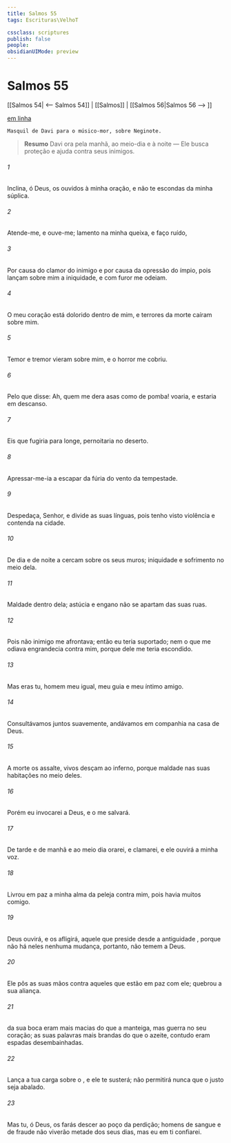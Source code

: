 ```yaml
---
title: Salmos 55
tags: Escrituras\VelhoT

cssclass: scriptures
publish: false
people:
obsidianUIMode: preview
---
```


# Salmos 55
[[Salmos 54| <-- Salmos 54]] | [[Salmos]] | [[Salmos 56|Salmos 56 --> ]]

[em linha](https://churchofjesuschrist.org/study/scriptures/ot/ps/55?lang=por)

```
Masquil de Davi para o músico-mor, sobre Neginote.
```

> __Resumo__
Davi ora pela manhã, ao meio-dia e à noite — Ele busca proteção e ajuda contra seus inimigos.

###### 1 
Inclina, ó Deus, os  ouvidos à minha oração, e não te escondas da minha súplica.

###### 2 
Atende-me, e ouve-me; lamento na minha queixa, e faço ruído,

###### 3 
Por causa do clamor do inimigo e por causa da opressão do ímpio, pois lançam sobre mim a iniquidade, e com furor me odeiam.

###### 4 
O meu coração está dolorido dentro de mim, e terrores da morte caíram sobre mim.

###### 5 
Temor e tremor vieram sobre mim, e o horror me cobriu.

###### 6 
Pelo que disse: Ah, quem me dera  asas como de pomba!  voaria, e estaria em descanso.

###### 7 
Eis que fugiria para longe,  pernoitaria no deserto. 

###### 8 
Apressar-me-ia a escapar da fúria do vento  da tempestade.

###### 9 
Despedaça, Senhor, e divide as suas línguas, pois tenho visto violência e contenda na cidade.

###### 10 
De dia e de noite a cercam sobre os seus muros; iniquidade e sofrimento  no meio dela.

###### 11 
Maldade  dentro dela; astúcia e engano não se apartam das suas ruas.

###### 12 
Pois não  inimigo  me afrontava; então eu  teria suportado; nem  o que me odiava  engrandecia contra mim, porque dele me teria escondido.

###### 13 
Mas eras tu, homem meu igual, meu guia e meu íntimo amigo.

###### 14 
Consultávamos juntos suavemente,  andávamos em companhia na casa de Deus.

###### 15 
A morte os assalte,  vivos desçam ao inferno, porque  maldade nas suas habitações  no meio deles.

###### 16 
Porém eu invocarei a Deus, e o  me salvará.

###### 17 
De tarde e de manhã e ao meio dia orarei, e clamarei, e ele ouvirá a minha voz.

###### 18 
Livrou em paz a minha alma da peleja  contra mim, pois havia muitos comigo.

###### 19 
Deus ouvirá, e os afligirá, aquele que preside desde a antiguidade , porque não há neles nenhuma mudança,  portanto, não temem a Deus.

###### 20 
Ele pôs as suas mãos contra aqueles que estão em paz com ele; quebrou a sua aliança.

###### 21 
 da sua boca eram mais macias do que a manteiga, mas  guerra no seu coração; as suas palavras  mais brandas do que o azeite, contudo eram espadas desembainhadas.

###### 22 
Lança a tua carga sobre o , e ele te susterá; não permitirá nunca que o justo seja abalado.

###### 23 
Mas tu, ó Deus, os farás descer ao poço da perdição; homens de sangue e de fraude não viverão metade dos seus dias, mas eu em ti confiarei.

